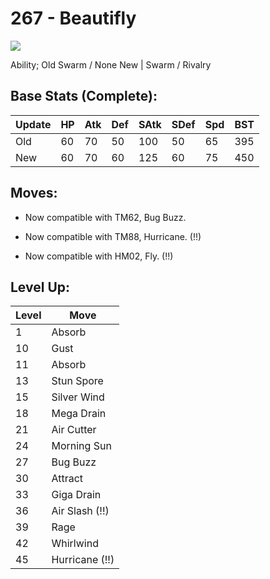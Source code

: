 # 267 - Beautifly
![][267]

Ability;
Old     Swarm / None
New    | Swarm / Rivalry

## Base Stats (Complete):

Update | HP | Atk | Def | SAtk | SDef | Spd | BST
---    | ---| --- | --- | ---  | ---  | --- | ---
Old    | 60 |  70 |  50 |  100  |  50  |  65  |  395
New    | 60 |  70 |  60 |  125  |  60  |  75  |  450

## Moves:

 - Now compatible with TM62, Bug Buzz.

 - Now compatible with TM88, Hurricane. (!!)

 - Now compatible with HM02, Fly. (!!)

## Level Up:

Level | Move
---   | ---
  1   | Absorb
 10   | Gust
 11   | Absorb
 13   | Stun Spore
 15   | Silver Wind
 18   | Mega Drain
 21   | Air Cutter
 24   | Morning Sun
 27   | Bug Buzz
 30   | Attract
 33   | Giga Drain
 36   | Air Slash (!!)
 39   | Rage
 42   | Whirlwind
 45   | Hurricane (!!)



[267]: /img/pokemon/267.png
